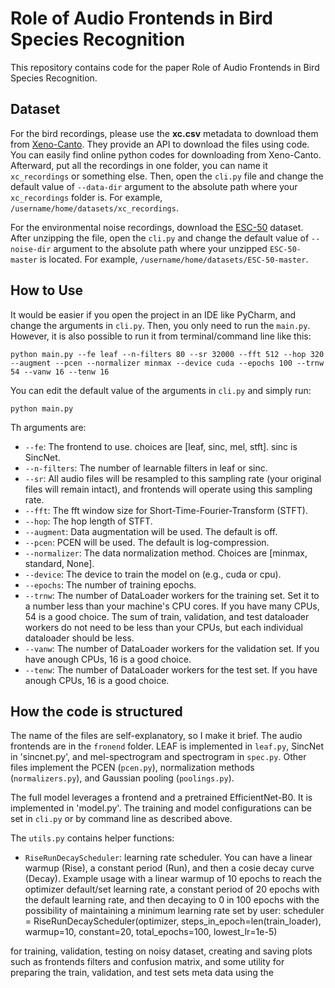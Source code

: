 # Role of Audio Frontends in Bird Species Recognition
This repository contains code for the paper Role of Audio Frontends in Bird Species Recognition.

## Dataset
For the bird recordings, please use the **xc.csv** metadata to download them from [Xeno-Canto](https://xeno-canto.org/). They provide an API to download the files using code. You can easily find online python codes for downloading from Xeno-Canto.
Afterward, put all the recordings in one folder, you can name it `xc_recordings` or something else. Then, open the `cli.py` file and change the default value of `--data-dir` argument  to the absolute path where your `xc_recordings` folder is. For example, `/username/home/datasets/xc_recordings`. 

For the environmental noise recordings, download the [ESC-50](https://github.com/karolpiczak/ESC-50) dataset. After unzipping the file, open the `cli.py` and change the default value of `--noise-dir` argument to the absolute path where your unzipped `ESC-50-master` is located. For example, `/username/home/datasets/ESC-50-master`.

## How to Use
It would be easier if you open the project in an IDE like PyCharm, and change the arguments in `cli.py`. Then, you only need to run the `main.py`. However, it is also possible to run it from terminal/command line like this:
```
python main.py --fe leaf --n-filters 80 --sr 32000 --fft 512 --hop 320 --augment --pcen --normalizer minmax --device cuda --epochs 100 --trnw 54 --vanw 16 --tenw 16
```
You can edit the default value of the arguments in `cli.py` and simply run:
```
python main.py
```

Th arguments are:
* `--fe`:  The frontend to use. choices are [leaf, sinc, mel, stft]. sinc is SincNet.
* `--n-filters`: The number of learnable filters in leaf or sinc.
* `--sr`: All audio files will be resampled to this sampling rate (your original files will remain intact), and frontends will operate using this sampling rate.
* `--fft`: The fft window size for Short-Time-Fourier-Transform (STFT).
* `--hop`: The hop length of STFT.
* `--augment`: Data augmentation will be used. The default is off.
* `--pcen`: PCEN will be used. The default is log-compression.
* `--normalizer`: The data normalization method. Choices are [minmax, standard, None].
* `--device`: The device to train the model on (e.g., cuda or cpu).
* `--epochs`: The number of training epochs.
* `--trnw`: The number of DataLoader workers for the training set. Set it to a number less than your machine's CPU cores. If you have many CPUs, 54 is a good choice. The sum of train, validation, and test dataloader workers do not need to be less than your CPUs, but each individual dataloader should be less.
* `--vanw`: The number of DataLoader workers for the validation set. If you have anough CPUs, 16 is a good choice.
* `--tenw`: The number of DataLoader workers for the test set. If you have anough CPUs, 16 is a good choice.

## How the code is structured
The name of the files are self-explanatory, so I make it brief. The audio frontends are in the `fronend` folder. LEAF is implemented in `leaf.py`, SincNet in 'sincnet.py', and mel-spectrogram and spectrogram in `spec.py`. Other files implement the PCEN (`pcen.py`), normalization methods (`normalizers.py`), and Gaussian pooling (`poolings.py`).

The full model leverages a frontend and a pretrained EfficientNet-B0. It is implemented in 'model.py'. The training and model configurations can be set in `cli.py` or by command line as described above.

The `utils.py` contains helper functions:
* `RiseRunDecayScheduler`: learning rate scheduler. You can have a linear warmup (Rise), a constant period (Run), and then a cosie decay curve (Decay). Example usage with a linear warmup of 10 epochs to reach the optimizer default/set learning rate, a constant period of 20 epochs with the default learning rate, and then decaying to 0 in 100 epochs with the possibility of maintaining a minimum learning rate set by user: scheduler = RiseRunDecayScheduler(optimizer, steps_in_epoch=len(train_loader), warmup=10, constant=20, total_epochs=100, lowest_lr=1e-5)

for training, validation, testing on noisy dataset, creating and saving plots such as frontends filters and confusion matrix, and some utility for preparing the train, validation, and test sets meta data using the 
